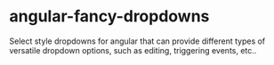 # angular-fancy-dropdowns
Select style dropdowns for angular that can provide different types of versatile dropdown options, such as editing, triggering events, etc..
